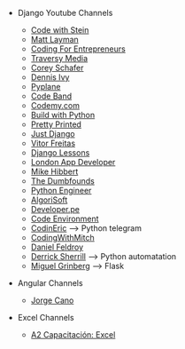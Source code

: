 - Django Youtube Channels

  - [Code with Stein](https://www.youtube.com/c/CodeWithStein)
  - [Matt Layman](https://www.youtube.com/c/MattLayman)
  - [Coding For Entrepreneurs](https://www.youtube.com/c/CodingEntrepreneurs)
  - [Traversy Media](https://www.youtube.com/c/TraversyMedia)
  - [Corey Schafer](https://www.youtube.com/c/Coreyms)
  - [Dennis Ivy](https://www.youtube.com/c/DennisIvy)
  - [Pyplane](https://www.youtube.com/c/Pyplane)
  - [Code Band](https://www.youtube.com/c/CodeBand)
  - [Codemy.com](https://www.youtube.com/channel/UCFB0dxMudkws1q8w5NJEAmw)
  - [Build with Python](https://www.youtube.com/c/buildwithpython)
  - [Pretty Printed](https://www.youtube.com/channel/UC-QDfvrRIDB6F0bIO4I4HkQ)
  - [Just Django](https://www.youtube.com/channel/UCRM1gWNTDx0SHIqUJygD-kQ)
  - [Vitor Freitas](https://www.youtube.com/channel/UCS3lgmo8xYcOGTn_fv2mLgw)
  - [Django Lessons](https://www.youtube.com/channel/UC3YTUJaWjmCHll2O9w0CrJw)
  - [London App Developer](https://www.youtube.com/c/LondonAppDeveloper)
  - [Mike Hibbert](https://www.youtube.com/user/MickeySoFine1972)
  - [The Dumbfounds](https://www.youtube.com/channel/UC33uwXXDrI5TxG4IXnjS28g)
  - [Python Engineer](https://www.youtube.com/channel/UCbXgNpp0jedKWcQiULLbDTA)
  - [AlgoriSoft](https://www.youtube.com/channel/UC0Wq4rybMQkVcGR9Wei2_JA)
  - [Developer.pe](https://www.youtube.com/channel/UCOzf2U3BTng85gsFJHvIInQ)
  - [Code Environment](https://www.youtube.com/channel/UCh9biyYSlMzM9T3Xtxmglww)
  - [CodinEric](https://www.youtube.com/channel/UCVUreMZC948wS-KecowbA_g) --> Python telegram
  - [CodingWithMitch](https://www.youtube.com/channel/UCoNZZLhPuuRteu02rh7bzsw)
  - [Daniel Feldroy](https://www.youtube.com/channel/UCtNU6QH-S499vfgeVAeovMw)
  - [Derrick Sherrill](https://www.youtube.com/channel/UCJHs6RO1CSM85e8jIMmCySw) --> Python automatation
  - [Miguel Grinberg](https://www.youtube.com/user/pdxmiguel) --> Flask
 
- Angular Channels

  - [Jorge Cano](https://www.youtube.com/c/JorgeCano)
 
 - Excel Channels
 
   - [A2 Capacitación: Excel](https://www.youtube.com/c/A2Capacitaci%C3%B3nExcel)
